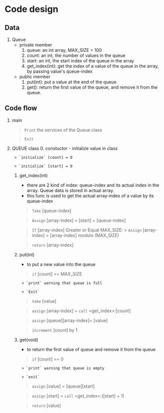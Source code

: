 
# Code design

## Data
1. Queue
	- private member
		1. queue: an int array, MAX_SIZE = 100
		2. count: an int, the number of values in the queue
		3. start: an int, the start index of the queue in the array
		4. get_index(int): get the index of a value of the queue in the array, by passing value's queue-index
	- public member
		1. put(int): put a value at the end of the queue 
		2. get(): return the first value of the queue, and remove it from the queue.

## Code flow
1. main
	> `Print` the services of the Queue class

	> `Exit`

2. QUEUE class
	0. constuctor
		- initialize value in class

		> `initialize` [count] = 0

		> `initialize` [start] = 0
		
	1. get_index(int)
		- there are 2 kind of index: queue-index and its actual index in the array. Queue data is stored in actual array.
		- this func is used to get the actual array-index of a value by its queue-index

		> `Take` [queue-index]

		> `Assign` [array-index] = [start] + [queue-index]

		> `If` [array-index] Greater or Equal MAX_SIZE:
			<!-- mean the value is stored back to the begin of array -->
			> `Assign` [array-index] = [array-index] modulo (MAX_SIZE)

		> `return` [array-index]

	2. put(int)
		- to put a new value into the queue

		<!-- check if queue is full or not -->

		> `if` [count] >= MAX_SIZE

			> `print` warning that queue is full

			> `Exit`

		> `take` [value]

		> `assign` [array-index] = `call` <get_index>:[count]

		> `assign` [queue][array-index]= [value]

		> `increment`  [count] by 1

	3. get(void)
		- to return the first value of queue and remove it from the queue

		<!-- check if there is value in queue or not -->
		> `if` [count] == 0

			> `print` warning that queue is empty

			> `exit`

		> `assign` [value] = [queue][start]

		<!-- removing by just increase the start index of the queue -->
		> `assign` [start] = `call` <get_index>:([start] + 1)

		> `return` [value]

